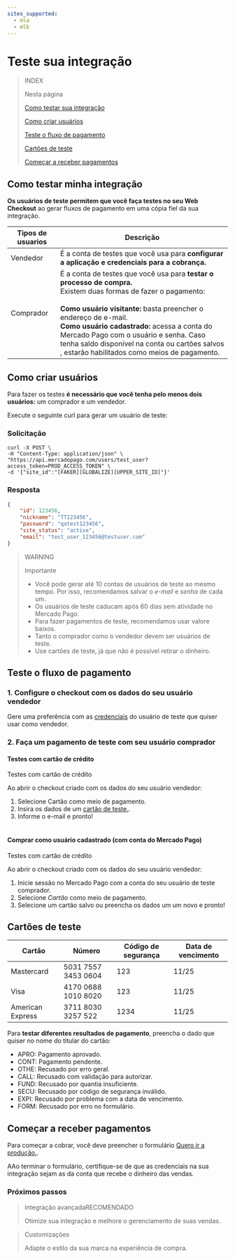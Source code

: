 ```yaml
---
sites_supported:
  - mla
  - mlb
---
```


# Teste sua integração

> INDEX
>
> Nesta página
>
>
>
> [Como testar sua integração](https://www.mercadopago.com.br/developers/pt/guides/payments/web-payment-checkout/test-integration#bookmark_cómo_probar_mi_integración)
>
> [Como criar usuários](https://www.mercadopago.com.br/developers/pt/guides/payments/web-payment-checkout/test-integration#bookmark_cómo_crear_usuarios)
>
> [Teste o fluxo de pagamento](https://www.mercadopago.com.br/developers/pt/guides/payments/web-payment-checkout/test-integration#bookmark_prueba_el_flujo_de_pago)
>
> [Cartões de teste](https://www.mercadopago.com.br/developers/pt/guides/payments/web-payment-checkout/test-integration#bookmark_tarjetas_de_prueba)
>
> [Começar a receber pagamentos](https://www.mercadopago.com.br/developers/pt/guides/payments/web-payment-checkout/test-integration#bookmark_comenzar_a_recibir_pagos)


## Como testar minha integração

**Os usuários de teste permitem que você faça testes no seu Web Checkout** ao gerar fluxos de pagamento em uma cópia fiel da sua integração.

Tipos de usuarios | Descrição
------------ | -------------
Vendedor | É a conta de testes que você usa para **configurar a aplicação e credenciais para a cobrança.**
Comprador | É a conta de testes que você usa para **testar o processo de compra.**<br/>Existem duas formas de fazer o pagamento:<br/><br/> **Como usuário visitante:** basta preencher o endereço de e-mail.<br/>**Como usuário cadastrado:** acessa a conta do Mercado Pago com o usuário e senha. Caso tenha saldo disponível na conta ou cartões salvos , estarão habilitados como meios de pagamento.



## Como criar usuários
Para fazer os testes **é necessário que você tenha pelo menos dois usuários:** um comprador e um vendedor.

Execute o seguinte curl para gerar um usuário de teste:

### Solicitação

```curl
curl -X POST \
-H "Content-Type: application/json" \
"https://api.mercadopago.com/users/test_user?access_token=PROD_ACCESS_TOKEN" \
-d '{"site_id":"[FAKER][GLOBALIZE][UPPER_SITE_ID]"}'
```


### Resposta

```json
{
    "id": 123456,
    "nickname": "TT123456",
    "password": "qatest123456",
    "site_status": "active",
    "email": "test_user_123456@testuser.com"
}
```

>WARNING
>
>Importante
>
> * Você pode gerar até 10 contas de usuários de teste ao mesmo tempo. Por isso, recomendamos salvar o _e-mail_ e _senha_ de cada um.
> * Os usuários de teste caducam após 60 dias sem atividade no Mercado Pago.
> * Para fazer pagamentos de teste, recomendamos usar valore baixos.
> * Tanto o comprador como o vendedor devem ser usuários de teste.
> * Use cartões de teste, já que não é possível retirar o dinheiro.


## Teste o fluxo de pagamento

### 1. Configure o checkout com os dados do seu usuário vendedor

Gere uma preferência com as <a href="https://www.mercadopago.com/mla/account/credentials" target="_blank"> credenciais</a> do usuário de teste que quiser usar como vendedor.

### 2. Faça um pagamento de teste com seu usuário comprador

#### Testes com cartão de crédito

Testes com cartão de crédito

Ao abrir o checkout criado com os dados do seu usuário vendedor:

1. Selecione Cartão como meio de pagamento.
2. Insira os dados de um [cartão de teste.](https://www.mercadopago.com.ar/developers/es/guides/payments/web-payment-checkout/test-integration#bookmark_tarjetas_de_prueba).
3. Informe o e-mail e pronto!<br/><br/>

#### Comprar como usuário cadastrado (com conta do Mercado Pago)

Testes com cartão de crédito

Ao abrir o checkout criado com os dados do seu usuário vendedor:

1. Inicie sessão no Mercado Pago com a conta do seu usuário de teste comprador.
2. Selecione _Cartão_ como meio de pagamento.
3. Selecione um  cartão salvo ou preencha os dados um um novo e pronto!


## Cartões de teste

Cartão | Número | Código de segurança | Data de vencimento
------------ | ------------- | ------------- | -------------
Mastercard | 5031 7557 3453 0604 | 123 | 11/25
Visa | 4170 0688 1010 8020 | 123 | 11/25
American Express | 3711 8030 3257 522 | 1234 | 11/25


Para **testar diferentes resultados de pagamento**, preencha o dado que quiser no nome do titular do cartão:

- APRO: Pagamento aprovado.
- CONT: Pagamento pendente.
- OTHE: Recusado por erro geral.
- CALL: Recusado com validação para autorizar.
- FUND: Recusado por quantia insuficiente.
- SECU: Recusado por código de segurança inválido.
- EXPI: Recusado por problema com a data de vencimento.
- FORM: Recusado por erro no formulário.

## Começar a receber pagamentos

Para começar a cobrar, você deve preencher o formulário <a href="https://www.mercadopago.com/mla/account/credentials/" target="_blank"> Quero ir a produção.</a>.

AAo terminar o formulário, certifique-se de que as credenciais na sua integração sejam as da conta que recebe o dinheiro das vendas.<br/>

### Próximos passos

<div>
<a href="http://www.mercadopago.com.BR/developers/pt/guides/payments/web-payment-checkout/advanced-integration/" style="text-decoration:none;color:inherit">       
<blockquote class="next-step-card next-step-card-left">
<p class="card-note-title">Integração avançada<span class="card-status-tag card-status-tag-recommended">RECOMENDADO</span></p>
 <p>Otimize sua integração e melhore o gerenciamento de suas vendas.</p>
</blockquote>
</a>   
<a href="http://www.mercadopago.com.br/developers/pt/guides/payments/web-payment-checkout/customizations/" style="text-decoration:none;color:inherit">
<blockquote class="next-step-card next-step-card-right">
<p class="card-note-title">Customizações</p>
 <p>Adapte o estilo da sua marca na experiência de compra.</p>
</blockquote>
</a>
</div>
<br/>
<br/>
<br/>
<br/>
<br/>
<br/>
<br/>
